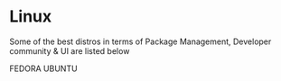 # Linux

Some of the best distros in terms of Package Management, Developer community & UI are listed below

FEDORA
UBUNTU
